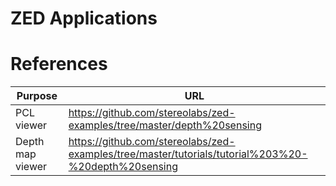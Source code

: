 # ZED Applications


# References
| Purpose | URL |
| --- | --- |
| PCL viewer | https://github.com/stereolabs/zed-examples/tree/master/depth%20sensing |
| Depth map viewer | https://github.com/stereolabs/zed-examples/tree/master/tutorials/tutorial%203%20-%20depth%20sensing |

